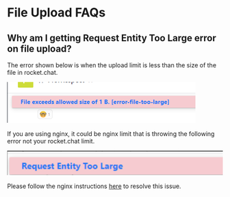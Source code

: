 # File Upload FAQs

## Why am I getting **Request Entity Too Large** error on file upload?

The error shown below is when the upload limit is less than the size of the file in rocket.chat.

![](../../../.gitbook/assets/image%20%28178%29.png)

If you are using nginx, it could be nginx limit that is throwing the following error not your rocket.chat limit.

![](../../../.gitbook/assets/image%20%28281%29.png)

Please follow the nginx instructions [here](https://www.cyberciti.biz/faq/linux-unix-bsd-nginx-413-request-entity-too-large/) to resolve this issue. 



